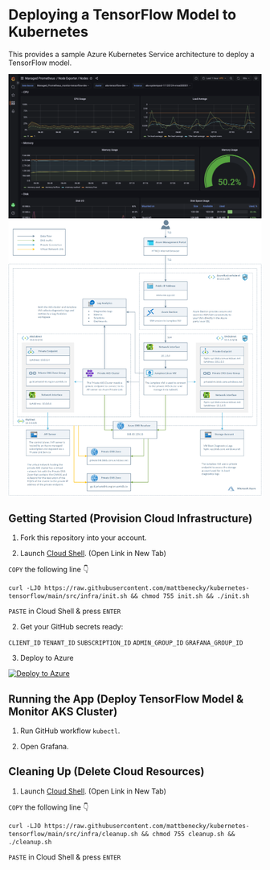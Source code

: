 # Deploying a TensorFlow Model to Kubernetes

This provides a sample Azure Kubernetes Service architecture to deploy a TensorFlow model.

![Grafana](docs/images/grafana.png)
![Architecture](docs/images/architecture.png)


## Getting Started (Provision Cloud Infrastructure) 

1. Fork this repository into your account.

2. Launch [Cloud Shell](https://shell.azure.com/bash). (Open Link in New Tab)

```COPY``` the following line 👇
```
curl -LJO https://raw.githubusercontent.com/mattbenecky/kubernetes-tensorflow/main/src/infra/init.sh && chmod 755 init.sh && ./init.sh
```
```PASTE``` in Cloud Shell & press ```ENTER```

2. Get your GitHub secrets ready:

```CLIENT_ID```
```TENANT_ID```
```SUBSCRIPTION_ID```
```ADMIN_GROUP_ID```
```GRAFANA_GROUP_ID```

3. Deploy to Azure 

[![Deploy to Azure](https://aka.ms/deploytoazurebutton)](https://raw.githubusercontent.com/mattbenecky/kubernetes-tensorflow/main/.github/workflows/cd.yml)

## Running the App (Deploy TensorFlow Model & Monitor AKS Cluster)

1. Run GitHub workflow ```kubectl```.

2. Open Grafana.

## Cleaning Up (Delete Cloud Resources)

1. Launch [Cloud Shell](https://shell.azure.com/bash). (Open Link in New Tab)

```COPY``` the following line 👇
```
curl -LJO https://raw.githubusercontent.com/mattbenecky/kubernetes-tensorflow/main/src/infra/cleanup.sh && chmod 755 cleanup.sh && ./cleanup.sh
```
```PASTE``` in Cloud Shell & press ```ENTER```

